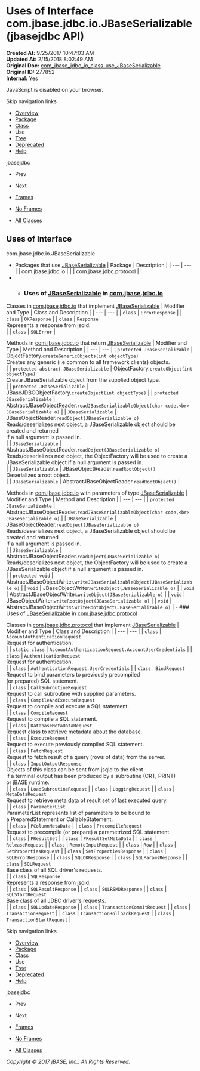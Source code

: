 # Uses of Interface com.jbase.jdbc.io.JBaseSerializable (jbasejdbc   API)

**Created At:** 9/25/2017 10:47:03 AM  
**Updated At:** 2/15/2018 8:02:49 AM  
**Original Doc:** [com_jbase_jdbc_io_class-use_JBaseSerializable](https://docs.jbase.com/39235-class-use/com_jbase_jdbc_io_class-use_JBaseSerializable)  
**Original ID:** 277852  
**Internal:** Yes  

<!--<br>    try {<br>        if (location.href.indexOf('is-external=true') == -1) {<br>            parent.document.title="Uses of Interface com.jbase.jdbc.io.JBaseSerializable (jbasejdbc   API)";<br>        }<br>    }<br>    catch(err) {<br>    }<br>//-->
JavaScript is disabled on your browser.

Skip navigation links

- [Overview](../../../../../overview-summary.html)
- [Package](./../../com.jbase.jdbc.io-%28jbasejdbc---api%29)
- [Class](./../../jbaseserializable-%28jbasejdbc-api%29 "interface in com.jbase.jdbc.io")
- Use
- [Tree](./../../com.jbase.jdbc.io-class-hierarchy-%28jbasejdbc---api%29)
- [Deprecated](../../../../../deprecated-list.html)
- [Help](../../../../../help-doc.html)


jbasejdbc <br>

- Prev
- Next


- [Frames](./.)
- [No Frames](./.)


- [All Classes](../../../../../allclasses-noframe.html)


<!--<br>  allClassesLink = document.getElementById("allclasses\_navbar\_top");<br>  if(window==top) {<br>    allClassesLink.style.display = "block";<br>  }<br>  else {<br>    allClassesLink.style.display = "none";<br>  }<br>  //-->

## Uses of Interface
com.jbase.jdbc.io.JBaseSerializable

- Packages that use [JBaseSerializable](./../../jbaseserializable-%28jbasejdbc-api%29 "interface in com.jbase.jdbc.io") | Package | Description |
| --- | --- |
| com.jbase.jdbc.io |   |
| com.jbase.jdbc.protocol |   |
- - ### Uses of [JBaseSerializable](./../../jbaseserializable-%28jbasejdbc-api%29 "interface in com.jbase.jdbc.io") in [com.jbase.jdbc.io](./../../com.jbase.jdbc.io-%28jbasejdbc---api%29)


Classes in [com.jbase.jdbc.io](./../../com.jbase.jdbc.io-%28jbasejdbc---api%29) that implement [JBaseSerializable](./../../jbaseserializable-%28jbasejdbc-api%29 "interface in com.jbase.jdbc.io") | Modifier and Type | Class and Description |
| --- | --- |
| `class` | `ErrorResponse`  |
| `class` | `OKResponse`  |
| `class` | `Response`<br>Represents a response from jsqld.<br> |
| `class` | `SQLError`  |



Methods in [com.jbase.jdbc.io](./../../com.jbase.jdbc.io-%28jbasejdbc---api%29) that return [JBaseSerializable](./../../jbaseserializable-%28jbasejdbc-api%29 "interface in com.jbase.jdbc.io") | Modifier and Type | Method and Description |
| --- | --- |
| `protected JBaseSerializable` | ObjectFactory.`createGenericObjects(int objectType)`<br>Creates any generic (i.e common to all framework clients) objects.<br> |
| `protected abstract JBaseSerializable` | ObjectFactory.`createObject(int objectType)`<br>Create JBaseSerializable object from the supplied object type.<br> |
| `protected JBaseSerializable` | JBaseJDBCObjectFactory.`createObject(int objectType)`  |
| `protected JBaseSerializable` | AbstractJBaseObjectReader.`readJBaseSerializableObject(char code,<br>                           JBaseSerializable o)`  |
| `JBaseSerializable` | JBaseObjectReader.`readObject(JBaseSerializable o)`<br>Reads/deserializes next object, a JBaseSerializable object should be created and returned<br> if a null argument is passed in.<br> |
| `JBaseSerializable` | AbstractJBaseObjectReader.`readObject(JBaseSerializable o)`<br>Reads/deserializes next object, the ObjectFactory will be used to create a<br> JBaseSerializable object if a null argument is passed in.<br> |
| `JBaseSerializable` | JBaseObjectReader.`readRootObject()`<br>Deserializes a root object.<br> |
| `JBaseSerializable` | AbstractJBaseObjectReader.`readRootObject()`  |



Methods in [com.jbase.jdbc.io](./../../com.jbase.jdbc.io-%28jbasejdbc---api%29) with parameters of type [JBaseSerializable](./../../jbaseserializable-%28jbasejdbc-api%29 "interface in com.jbase.jdbc.io") | Modifier and Type | Method and Description |
| --- | --- |
| `protected JBaseSerializable` | AbstractJBaseObjectReader.`readJBaseSerializableObject(char code,<br>                           JBaseSerializable o)`  |
| `JBaseSerializable` | JBaseObjectReader.`readObject(JBaseSerializable o)`<br>Reads/deserializes next object, a JBaseSerializable object should be created and returned<br> if a null argument is passed in.<br> |
| `JBaseSerializable` | AbstractJBaseObjectReader.`readObject(JBaseSerializable o)`<br>Reads/deserializes next object, the ObjectFactory will be used to create a<br> JBaseSerializable object if a null argument is passed in.<br> |
| `protected void` | AbstractJBaseObjectWriter.`writeJBaseSerializableObject(JBaseSerializable o)`  |
| `void` | JBaseObjectWriter.`writeObject(JBaseSerializable o)`  |
| `void` | AbstractJBaseObjectWriter.`writeObject(JBaseSerializable o)`  |
| `void` | JBaseObjectWriter.`writeRootObject(JBaseSerializable o)`  |
| `void` | AbstractJBaseObjectWriter.`writeRootObject(JBaseSerializable o)`  |
    - ### Uses of [JBaseSerializable](./../../jbaseserializable-%28jbasejdbc-api%29 "interface in com.jbase.jdbc.io") in [com.jbase.jdbc.protocol](./../../../protocol/com.jbase.jdbc.protocol-%28jbasejdbc---api%29)


Classes in [com.jbase.jdbc.protocol](./../../../protocol/com.jbase.jdbc.protocol-%28jbasejdbc---api%29) that implement [JBaseSerializable](./../../jbaseserializable-%28jbasejdbc-api%29 "interface in com.jbase.jdbc.io") | Modifier and Type | Class and Description |
| --- | --- |
| `class` | `AccountAuthenticationRequest`<br>Request for authentication.<br> |
| `static class` | `AccountAuthenticationRequest.AccountUserCredentials`  |
| `class` | `AuthenticationRequest`<br>Request for authentication.<br> |
| `class` | `AuthenticationRequest.UserCredentials`  |
| `class` | `BindRequest`<br>Request to bind parameters to previously precompiled<br> (or prepared) SQL statement.<br> |
| `class` | `CallSubroutineRequest`<br>Request to call subroutine with supplied parameters.<br> |
| `class` | `CompileAndExecuteRequest`<br>Request to compile and execute a SQL statement.<br> |
| `class` | `CompileRequest`<br>Request to compile a SQL statement.<br> |
| `class` | `DatabaseMetaDataRequest`<br>Request class to retrieve metadata about the database.<br> |
| `class` | `ExecuteRequest`<br>Request to execute previously compiled SQL statement.<br> |
| `class` | `FetchRequest`<br>Request to fetch result of a query (rows of data) from the server.<br> |
| `class` | `InputOutputResponse`<br>Objects of this class can be sent from jsqld to the client<br> if a terminal output has been produced by a subroutine (CRT, PRINT)<br> or jBASE runtime.<br> |
| `class` | `LoadSubroutineRequest`  |
| `class` | `LoggingRequest`  |
| `class` | `MetaDataRequest`<br>Request to retrieve meta data of result set of last executed query.<br> |
| `class` | `ParameterList`<br>ParameterList represents list of parameters to be bound to<br> a PreparedStatement or CallableStatement.<br> |
| `class` | `PColumnMetaData`  |
| `class` | `PrecompileRequest`<br>Request to precompile (or prepare) a parametrized SQL statement.<br> |
| `class` | `PResultSet`  |
| `class` | `PResultSetMetaData`  |
| `class` | `ReleaseRequest`  |
| `class` | `RemoteInputRequest`  |
| `class` | `Row`  |
| `class` | `SetPropertiesRequest`  |
| `class` | `SetPropertiesResponse`  |
| `class` | `SQLErrorResponse`  |
| `class` | `SQLOKResponse`  |
| `class` | `SQLParamsResponse`  |
| `class` | `SQLRequest`<br>Base class of all SQL driver's requests.<br> |
| `class` | `SQLResponse`<br>Represents a response from jsqld.<br> |
| `class` | `SQLResultResponse`  |
| `class` | `SQLRSMDResponse`  |
| `class` | `SQLStartRequest`<br>Base class of all JDBC driver's requests.<br> |
| `class` | `SQLUpdateResponse`  |
| `class` | `TransactionCommitRequest`  |
| `class` | `TransactionRequest`  |
| `class` | `TransactionRollbackRequest`  |
| `class` | `TransactionStartRequest`  |

Skip navigation links

- [Overview](../../../../../overview-summary.html)
- [Package](./../../com.jbase.jdbc.io-%28jbasejdbc---api%29)
- [Class](./../../jbaseserializable-%28jbasejdbc-api%29 "interface in com.jbase.jdbc.io")
- Use
- [Tree](./../../com.jbase.jdbc.io-class-hierarchy-%28jbasejdbc---api%29)
- [Deprecated](../../../../../deprecated-list.html)
- [Help](../../../../../help-doc.html)


jbasejdbc <br>

- Prev
- Next


- [Frames](./.)
- [No Frames](./.)


- [All Classes](../../../../../allclasses-noframe.html)


<!--<br>  allClassesLink = document.getElementById("allclasses\_navbar\_bottom");<br>  if(window==top) {<br>    allClassesLink.style.display = "block";<br>  }<br>  else {<br>    allClassesLink.style.display = "none";<br>  }<br>  //-->

*Copyright © 2017 jBASE, Inc.. All Rights Reserved.*
